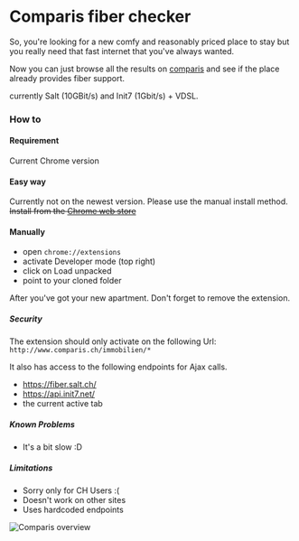 # Comparis fiber checker

So, you're looking for a new comfy and reasonably priced place to stay but you
really need that fast internet that you've always wanted.

Now you can just browse all the results on [comparis](https://www.comparis.ch/immobilien/default) and see
if the place already provides fiber support. 

currently Salt (10GBit/s) and Init7
(1Gbit/s) + VDSL.

### How to

#### Requirement
Current Chrome version

#### Easy way
Currently not on the newest version. Please use the manual install method.
~~Install from the [Chrome web store](ttps://chrome.google.com/webstore/detail/lmafadnjikhmoeofhiakoaikceofphcd/)~~

#### Manually
- open ``chrome://extensions``
- activate Developer mode (top right)
- click on Load unpacked 
- point to your cloned folder

After you've got your new apartment. Don't forget to remove the extension.

##### Security 
The extension should only activate on the following Url:
``http://www.comparis.ch/immobilien/*``

It also has access to the following endpoints for Ajax calls.
- https://fiber.salt.ch/
- https://api.init7.net/
- the current active tab

##### Known Problems
- It's a bit slow :D

##### Limitations
- Sorry only for CH Users :(
- Doesn't work on other sites
- Uses hardcoded endpoints

![Comparis overview](git_images/checker.png "Comparis check")

